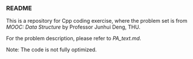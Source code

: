 ### README

This is a repository for Cpp coding exercise, where the problem set is from _MOOC: Data Structure_ by Professor Junhui Deng, THU.

For the problem description, please refer to *PA_text.md*.

Note: The code is not fully optimized.

